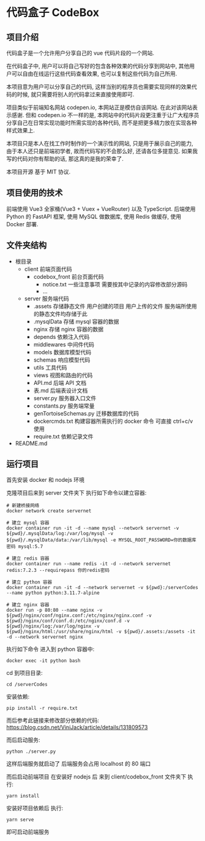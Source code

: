 # 代码盒子 CodeBox



## 项目介绍

代码盒子是一个允许用户分享自己的 vue 代码片段的一个网站.

在代码盒子中, 用户可以将自己写好的包含各种效果的代码分享到网站中, 其他用户可以自由在线运行这些代码查看效果, 也可以复制这些代码为自己所用.

本项目意为用户可以分享自己的代码, 这样当别的程序员也需要实现同样的效果代码的时候, 就只需要将别人的代码拿过来直接使用即可.

项目类似于前端知名网站 codepen.io, 本网站正是模仿自该网站. 在此对该网站表示感谢.
但和 codepen.io 不一样的是, 本网站中的代码片段更注重于让广大程序员分享自己在日常实现功能时所需实现的各种代码, 而不是把更多精力放在实现各种样式效果上.

本项目只是本人在找工作时制作的一个演示性的网站, 只是用于展示自己的能力, 由于本人还只是前端初学者, 故而代码写的不会那么好, 还请各位多提意见. 如果我写的代码对你有帮助的话, 那这真的是我的荣幸了.

本项目开源 基于 MIT 协议.



## 项目使用的技术

前端使用 Vue3 全家桶(Vue3 + Vuex + VueRouter) 以及 TypeScript.
后端使用 Python 的 FastAPI 框架, 使用 MySQL 做数据库, 使用 Redis 做缓存, 使用 Docker 部署.



## 文件夹结构

- 根目录
  - client  前端页面代码
    - codebox_front  前台页面代码
      - notice.txt  一些注意事项 需要按其中记录的内容修改部分源码
      - ...
  - server  服务端代码
    - .assets  存储静态文件 用户创建的项目 用户上传的文件 服务端所使用的静态文件均存储于此
    - .mysqlData  存储 mysql 容器的数据
    - nginx  存储 nginx 容器的数据
    - depends  依赖注入代码
    - middlewares  中间件代码
    - models  数据库模型代码
    - schemas  响应模型代码
    - utils  工具代码
    - views  视图和路由的代码
    - API.md  后端 API 文档
    - 表.md  后端表设计文档
    - server.py  服务器入口文件
    - constants.py  服务端常量
    - genTortoiseSchemas.py  迁移数据库的代码
    - dockercmds.txt  构建容器所需执行的 docker 命令 可直接 ctrl+c/v 使用
    - require.txt  依赖记录文件
- README.md



## 运行项目

首先安装 docker 和 nodejs 环境

克隆项目后来到 server 文件夹下 执行如下命令以建立容器:

```shell
# 新建桥接网络
docker network create servernet

# 建立 mysql 容器
docker container run -it -d --name mysql --network servernet -v ${pwd}/.mysqlData/log:/var/log/mysql -v ${pwd}/.mysqlData/data:/var/lib/mysql -e MYSQL_ROOT_PASSWORD=你的数据库密码 mysql:5.7

# 建立 redis 容器
docker container run --name redis -it -d --network servernet redis:7.2.3 --requirepass 你的redis密码

# 建立 python 容器
docker container run -it -d --network servernet -v ${pwd}:/serverCodes --name python python:3.11.7-alpine

# 建立 nginx 容器
docker run -p 80:80 --name nginx -v ${pwd}/nginx/conf/nginx.conf:/etc/nginx/nginx.conf -v ${pwd}/nginx/conf/conf.d:/etc/nginx/conf.d -v ${pwd}/nginx/log:/var/log/nginx -v ${pwd}/nginx/html:/usr/share/nginx/html -v ${pwd}/.assets:/assets -it -d --network servernet nginx

```

执行如下命令 进入到 python 容器中:

```shell
docker exec -it python bash
```

cd 到项目目录:

```shell
cd /serverCodes
```

安装依赖:

```shell
pip install -r require.txt
```

而后参考此链接来修改部分依赖的代码: https://blog.csdn.net/ViniJack/article/details/131809573

而后启动服务:

```shell
python ./server.py
```

这样后端服务就启动了 后端服务会占用 localhost 的 80 端口



而后启动前端项目 在安装好 nodejs 后 来到 client/codebox_front 文件夹下 执行:

```shell
yarn install
```

安装好项目依赖后 执行:

```shell
yarn serve
```

即可启动前端服务













